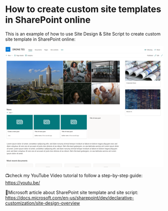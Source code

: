 # How to create custom site templates in SharePoint online

This is an example of how to use Site Design & Site Script to create custom site template in SharePoint online:

![Microsoft Teams Me Experience](assets\ContosoPreview1.png)

📺check my YouTube Video tutorial to follow a step-by-step guide:
https://youtu.be/

🔗Microsoft article about SharePoint site template and site script:
https://docs.microsoft.com/en-us/sharepoint/dev/declarative-customization/site-design-overview